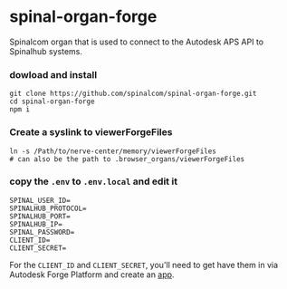 # spinal-organ-forge

Spinalcom organ that is used to connect to the Autodesk APS API to Spinalhub systems. 

### dowload and install

```
git clone https://github.com/spinalcom/spinal-organ-forge.git
cd spinal-organ-forge
npm i
```

### Create a syslink to viewerForgeFiles

```
ln -s /Path/to/nerve-center/memory/viewerForgeFiles
# can also be the path to .browser_organs/viewerForgeFiles
```

### copy the `.env` to `.env.local` and edit it

```
SPINAL_USER_ID=
SPINALHUB_PROTOCOL=
SPINALHUB_PORT=
SPINALHUB_IP=
SPINAL_PASSWORD=
CLIENT_ID=
CLIENT_SECRET=
```

For the `CLIENT_ID` and `CLIENT_SECRET`, you'll need to get have them in via Autodesk Forge Platform and create an [app]([https://developer.autodesk.com/en/docs/oauth/v2/tutorials/create-app/](https://aps.autodesk.com/en/docs/oauth/v2/tutorials/create-app/)).
